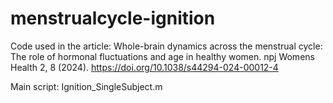 # menstrualcycle-ignition
Code used in the article: 
Whole-brain dynamics across the menstrual cycle: The role of hormonal fluctuations and age in healthy women.  npj Womens Health 2, 8 (2024). https://doi.org/10.1038/s44294-024-00012-4

Main script: Ignition_SingleSubject.m
